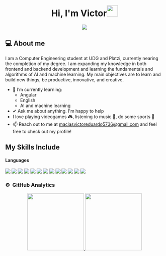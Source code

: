 <!--
header
-->
<h1 align="center">Hi, I'm Victor<img src="https://media.giphy.com/media/hvRJCLFzcasrR4ia7z/giphy.gif" width="35"></h1>
<p align="center">
<a href="https://github.com/DenverCoder1/readme-typing-svg">
  <img src="https://readme-typing-svg.herokuapp.com?lines=Software+Developer;Future+Full+Stack+Developer;Enthusiast%20in%20algorithms,%20AI,%20and%20ML;Always%20learning%20new%20things&center=true&width=500&height=50">
</a>
  
## :computer: About me
I am a Computer Engineering student at UDG and Platzi, currently nearing the completion of my degree. I am expanding my knowledge in both frontend and backend development and learning the fundamentals and algorithms of AI and machine learning. My main objectives are to learn and build new things, be productive, innovative, and creative.

- 🌱 I’m currently learning:
  - Angular
  - English
  - AI and machine learning
- ✔ Ask me about anything. I'm happy to help
- I love playing videogames 🎮, listening to music 🎵, do some sports 🏅
- 📫 Reach out to me at maciasvictoreduardo5736@gmail.com and feel free to check out my profile!


## My Skills Include
<h4> Languages </h4>
<span> 
  <img src="https://img.shields.io/badge/Git-F05032?style=for-the-badge&logo=git&logoColor=white">
  <img src="https://img.shields.io/badge/github-%23121011.svg?style=for-the-badge&logo=github&logoColor=white">
  <img src="https://img.shields.io/badge/node.js-6DA55F?style=for-the-badge&logo=node.js&logoColor=white">
  <img src="https://img.shields.io/badge/react-%2320232a.svg?style=for-the-badge&logo=react&logoColor=%2361DAFB">
  <img src="https://img.shields.io/badge/tailwindcss-%2338B2AC.svg?style=for-the-badge&logo=tailwind-css&logoColor=white">
  <img src="https://img.shields.io/badge/python-3670A0?style=for-the-badge&logo=python&logoColor=ffdd54">
  <img src="https://img.shields.io/badge/Ubuntu-E95420?style=for-the-badge&logo=ubuntu&logoColor=white">
  <img src="https://img.shields.io/badge/JavaScript-F7DF1E?style=for-the-badge&logo=javascript&logoColor=black">
  <img src="https://img.shields.io/badge/Notion-%23000000.svg?style=for-the-badge&logo=notion&logoColor=white">
  <img src="https://img.shields.io/badge/MySQL-00000F?style=for-the-badge&logo=mysql&logoColor=white">
  <img src="https://img.shields.io/badge/HTML5-E34F26?style=for-the-badge&logo=html5&logoColor=white">
  <img src="https://img.shields.io/badge/Java-ED8B00?style=for-the-badge&logo=java&logoColor=white">
  <img src="https://img.shields.io/badge/CSS3-1572B6?style=for-the-badge&logo=css3&logoColor=white">

### ⚙️ &nbsp;GitHub Analytics

<p align="center">
<a href="https://github.com/azizovrafael">
  <img height="180em" src="https://github-readme-stats-eight-theta.vercel.app/api?username=VictorRTXD&show_icons=true&theme=algolia&include_all_commits=true&count_private=true"/>
  <img height="180em" src="https://github-readme-stats-eight-theta.vercel.app/api/top-langs/?username=VictorRTXD&layout=compact&langs_count=8&theme=algolia&include_all_commits=true&count_private=true"/>
</a>
</p>
